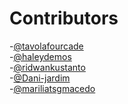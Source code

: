<!-- @format -->

# Contributors

-[@tavolafourcade](https://github.com/tavolafourcade)<br>
-[@haleydemos](https://github.com/hdemos)<br>
-[@ridwankustanto](https://github.com/ridwankustanto)<br>
-[@Dani-jardim](https://github.com/Dani-jardim)<br>
-[@mariliatsgmacedo](https://github.com/mariliatsgmacedo)<br>